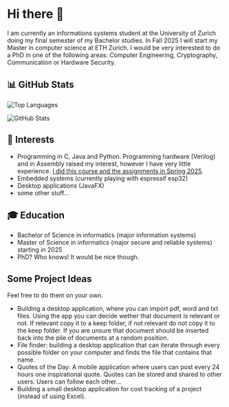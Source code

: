 # Hi there 👋

I am currently an informations systems student at the University of Zurich doing my final semester of my Bachelor studies. In Fall 2025 I will start my Master in computer science at ETH Zurich. I would be very interested to do a PhD in one of the following areas: Computer Engineering, Cryptography, Communication or Hardware Security.

## 📊 GitHub Stats

![Top Languages](https://github-readme-stats.vercel.app/api/top-langs/?username=smailalijagic&layout=compact&theme=default)

![GitHub Stats](https://github-readme-stats.vercel.app/api?username=smailalijagic&show_icons=true&theme=default)

## 🎯 Interests

- Programming in C, Java and Python. Programming hardware (Verilog) and in Assembly raised my interest, however I have very little experience. [I did this course and the assignments in Spring 2025](https://safari.ethz.ch/ddca/spring2025/doku.php?id=schedule).
- Embedded systems (currently playing with espressif esp32)
- Desktop applications (JavaFX)
- some other stuff...

## 🎓 Education
- Bachelor of Science in informatics (major information systems)
- Master of Science in informatics (major secure and reliable systems) starting in 2025
- PhD? Who knows! It would be nice though.

## Some Project Ideas
Feel free to do them on your own.

- Building a desktop application, where you can import pdf, word and txt files. Using the app you can decide wether that document is relevant or not. If relevant copy it to a keep folder, if not relevant do not copy it to the keep folder. If you are unsure that document should be inserted back into the pile of documents at a random position.
- File finder: building a desktop application that can iterate through every possible folder on your computer and finds the file that contains that name.
- Quotes of the Day: A mobile application where users can post every 24 hours one inspirational quote. Quotes can be stored and shared to other users. Users can follow each other...
- Building a small desktop application for cost tracking of a project (instead of using Excel).


<!--
**smailalijagic/smailalijagic** is a ✨ _special_ ✨ repository because its `README.md` (this file) appears on your GitHub profile.

Here are some ideas to get you started:

- 🔭 I’m currently working on ...
- 🌱 I’m currently learning ...
- 👯 I’m looking to collaborate on ...
- 🤔 I’m looking for help with ...
- 💬 Ask me about ...
- 📫 How to reach me: ...
- 😄 Pronouns: ...
- ⚡ Fun fact: ...
-->

